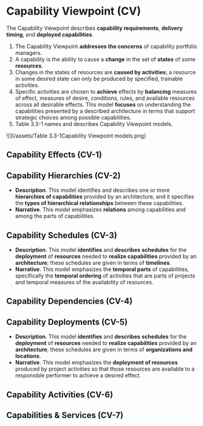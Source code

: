# Capability Viewpoint \(CV\)

The Capability Viewpoint describes **capability requirements**, **delivery timing**, and **deployed capabilities**.

1. The Capability Viewpoint **addresses the concerns** of capability portfolio managers.
2. A capability is the ability to cause a **change** in the set of **states** of some **resources**. 
3. Changes in the states of resources are **caused by activities**; a resource in some desired state can only be produced by specified, trainable activities. 
4. Specific activities are chosen to **achieve** effects by **balancing** measures of effect, measures of desire, conditions, rules, and available resources across all desirable effects. This model **focuses** on understanding the capabilities presented by a described architecture in terms that support strategic choices among possible capabilities.
5. Table 3.3-1 names and describes Capability Viewpoint models.

![](/assets/Table 3.3-1Capability Viewpoint models.png)

## Capability Effects \(CV-1\)

## Capability Hierarchies \(CV-2\)

* **Description**. This model identifies and describes one or more **hierarchies of capabilities** provided by an architecture, and it specifies the **types of hierarchical relationships** between these capabilities.
* **Narrative**. This model emphasizes **relations** among capabilities and among the parts of capabilities.

## Capability Schedules \(CV-3\)

* **Description**. This model **identifies** and **describes** **schedules** for the **deployment** of **resources** needed to **realize capabilities** provided by an **architecture**; these schedules are given in terms of **timelines**.
* **Narrative**. This model emphasizes the **temporal parts** of capabilities, specifically the **temporal ordering** of activities that are parts of projects and temporal measures of the availability of resources. 

## Capability Dependencies \(CV-4\)

## Capability Deployments \(CV-5\)

* **Description**. This model **identifies** and **describes** **schedules** for the **deployment** of **resources** needed to **realize capabilities** provided by an **architecture**; these schedules are given in terms of **organizations and locations**.
* **Narrative**. This model emphasizes the **deployment of resources** produced by project activities so that those resources are available to a responsible performer to achieve a desired effect.

## Capability Activities \(CV-6\)

## Capabilities & Services \(CV-7\)



